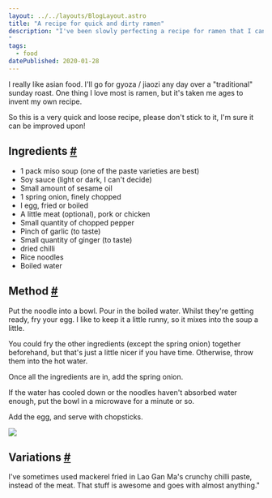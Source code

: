 ```yaml
---
layout: ../../layouts/BlogLayout.astro
title: "A recipe for quick and dirty ramen"
description: "I've been slowly perfecting a recipe for ramen that I can quickly make at home for a quick meal. If you too like that sort of thing ... here's my hopefully simple recipe!
"
tags: 
  - food
datePublished: 2020-01-28
---
```

I really like asian food. I'll go for gyoza / jiaozi any day over a "traditional" sunday roast. One thing I love most is ramen, but it's taken me ages to invent my own recipe.

So this is a very quick and loose recipe, please don't stick to it, I'm sure it can be improved upon!

## Ingredients [#](https://deliciousreverie.co.uk/posts/quick-and-dirty-ramen/#ingredients)

-   1 pack miso soup (one of the paste varieties are best)
-   Soy sauce (light or dark, I can't decide)
-   Small amount of sesame oil
-   1 spring onion, finely chopped
-   I egg, fried or boiled
-   A little meat (optional), pork or chicken
-   Small quantity of chopped pepper
-   Pinch of garlic (to taste)
-   Small quantity of ginger (to taste)
-   dried chilli
-   Rice noodles
-   Boiled water

## Method [#](https://deliciousreverie.co.uk/posts/quick-and-dirty-ramen/#method)

Put the noodle into a bowl. Pour in the boiled water. Whilst they're getting ready, fry your egg. I like to keep it a little runny, so it mixes into the soup a little.

You could fry the other ingredients (except the spring onion) together beforehand, but that's just a little nicer if you have time. Otherwise, throw them into the hot water.

Once all the ingredients are in, add the spring onion.

If the water has cooled down or the noodles haven't absorbed water enough, put the bowl in a microwave for a minute or so.

Add the egg, and serve with chopsticks.

![](https://d13mv7x44wu31f.cloudfront.net/files/8laragxge-ramen.jpg)

## Variations [#](https://deliciousreverie.co.uk/posts/quick-and-dirty-ramen/#variations)

I've sometimes used mackerel fried in Lao Gan Ma's crunchy chilli paste, instead of the meat. That stuff is awesome and goes with almost anything."